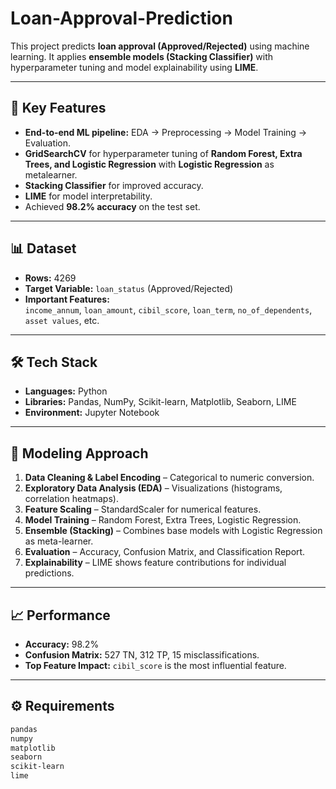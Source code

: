 # Loan-Approval-Prediction

This project predicts **loan approval (Approved/Rejected)** using machine learning. It applies **ensemble models (Stacking Classifier)** with hyperparameter tuning and model explainability using **LIME**.

---

## 🚀 Key Features
- **End-to-end ML pipeline:** EDA → Preprocessing → Model Training → Evaluation.
- **GridSearchCV** for hyperparameter tuning of **Random Forest, Extra Trees, and Logistic Regression** with **Logistic Regression** as metalearner.
- **Stacking Classifier** for improved accuracy.
- **LIME** for model interpretability.
- Achieved **98.2% accuracy** on the test set.

---

## 📊 Dataset
- **Rows:** 4269  
- **Target Variable:** `loan_status` (Approved/Rejected)  
- **Important Features:**  
  `income_annum`, `loan_amount`, `cibil_score`, `loan_term`, `no_of_dependents`, `asset values`, etc.

---

## 🛠 Tech Stack
- **Languages:** Python  
- **Libraries:** Pandas, NumPy, Scikit-learn, Matplotlib, Seaborn, LIME  
- **Environment:** Jupyter Notebook  

---

## 📌 Modeling Approach
1. **Data Cleaning & Label Encoding** – Categorical to numeric conversion.
2. **Exploratory Data Analysis (EDA)** – Visualizations (histograms, correlation heatmaps).
3. **Feature Scaling** – StandardScaler for numerical features.
4. **Model Training** – Random Forest, Extra Trees, Logistic Regression.
5. **Ensemble (Stacking)** – Combines base models with Logistic Regression as meta-learner.
6. **Evaluation** – Accuracy, Confusion Matrix, and Classification Report.
7. **Explainability** – LIME shows feature contributions for individual predictions.

---

## 📈 Performance
- **Accuracy:** 98.2%
- **Confusion Matrix:** 527 TN, 312 TP, 15 misclassifications.
- **Top Feature Impact:** `cibil_score` is the most influential feature.

---

## ⚙️ Requirements
```bash
pandas
numpy
matplotlib
seaborn
scikit-learn
lime
